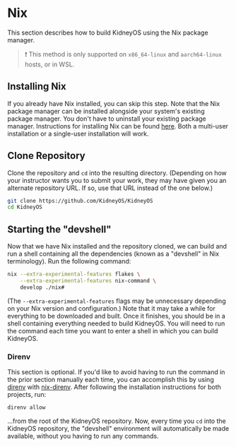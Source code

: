 # Nix

This section describes how to build KidneyOS using the Nix package manager.

> ❗ This method is only supported on `x86_64-linux` and `aarch64-linux` hosts, or in WSL.

## Installing Nix

If you already have Nix installed, you can skip this step. Note that the Nix package manager can be installed alongside your system's existing package manager. You don't have to uninstall your existing package manager. Instructions for installing Nix can be found [here](https://nixos.org/download). Both a multi-user installation or a single-user installation will work.

<!-- [> clone](clone.md) -->
<!-- BEGIN mdsh -->
## Clone Repository

Clone the repository and `cd` into the resulting directory. (Depending on how your instructor wants you to submit your work, they may have given you an alternate repository URL. If so, use that URL instead of the one below.)

```sh
git clone https://github.com/KidneyOS/KidneyOS
cd KidneyOS
```

<!-- TODO: Provide instructions for checking out the appropriate branch for once we have stable, tagged versions. -->
<!-- END mdsh -->

## Starting the "devshell"

Now that we have Nix installed and the repository cloned, we can build and run a shell containing all the dependencies (known as a "devshell" in Nix terminology). Run the following command:

```sh
nix --extra-experimental-features flakes \
    --extra-experimental-features nix-command \
    develop ./nix#
```

(The `--extra-experimental-features` flags may be unnecessary depending on your Nix version and configuration.) Note that it may take a while for everything to be downloaded and built. Once it finishes, you should be in a shell containing everything needed to build KidneyOS. You will need to run the command each time you want to enter a shell in which you can build KidneyOS.

### Direnv

This section is optional. If you'd like to avoid having to run the command in the prior section manually each time, you can accomplish this by using [direnv](https://github.com/direnv/direnv) with [nix-direnv](https://github.com/nix-community/nix-direnv). After following the installation instructions for both projects, run:

```sh
direnv allow
```

...from the root of the KidneyOS repository. Now, every time you `cd` into the KidneyOS repository, the "devshell" environment will automatically be made available, without you having to run any commands.
